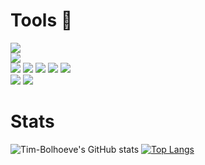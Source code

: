 # Tools 🔨
![](https://img.shields.io/badge/OS-Windows-informational?style=flat&logo=Windows&logoColor=white&color=0078D6)
<br>
![](https://img.shields.io/badge/Framework-Django-informational?style=flat&logo=Django&logoColor=white&color=092E20)
<br>
![](https://img.shields.io/badge/Language-Python-informational?style=flat&logo=Python&logoColor=white&color=3776AB)
![](https://img.shields.io/badge/Language-Javascript-informational?style=flat&logo=JavaScript&logoColor=white&color=F7DF1E)
![](https://img.shields.io/badge/Language-HTML-informational?style=flat&logo=HTML5&logoColor=white&color=E34F26)
![](https://img.shields.io/badge/Language-CSS/Bootstrap-informational?style=flat&logo=Bootstrap&logoColor=white&color=7952B3)
![](https://img.shields.io/badge/Language-Batch-informational?style=flat&logo=PowerShell&logoColor=white&color=FF0000)
<br>
![](https://img.shields.io/badge/VersionControl-Git-informational?style=flat&logo=Git&logoColor=white&color=F05032)
![](https://img.shields.io/badge/Deployment-Heroku-informational?style=flat&logo=Heroku&logoColor=white&color=430098)


# Stats
![Tim-Bolhoeve's GitHub stats](https://github-readme-stats.vercel.app/api?username=Tim-Bolhoeve&show_icons=true&theme=radical)
[![Top Langs](https://github-readme-stats.vercel.app/api/top-langs/?username=TimBolhoeve-DBG&layout=compact&theme=radical)](https://github.com/TimBolhoeve-DBG/bestelapp)

